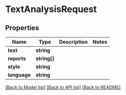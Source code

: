 # TextAnalysisRequest

## Properties
Name | Type | Description | Notes
------------ | ------------- | ------------- | -------------
**text** | **string** |  | 
**reports** | **string[]** |  | 
**style** | **string** |  | 
**language** | **string** |  | 

[[Back to Model list]](../README.md#documentation-for-models) [[Back to API list]](../README.md#documentation-for-api-endpoints) [[Back to README]](../README.md)


